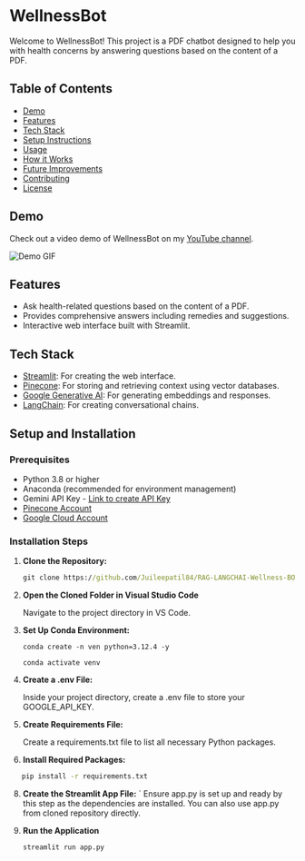 # WellnessBot

Welcome to WellnessBot! This project is a PDF chatbot designed to help you with health concerns by answering questions based on the content of a PDF.

## Table of Contents
- [Demo](#demo)
- [Features](#features)
- [Tech Stack](#tech-stack)
- [Setup Instructions](#setup-instructions)
- [Usage](#usage)
- [How it Works](#how-it-works)
- [Future Improvements](#future-improvements)
- [Contributing](#contributing)
- [License](#license)

## Demo

Check out a video demo of WellnessBot on my [YouTube channel](https://youtu.be/SlAbk2DjRB0).

![Demo GIF](link_to_your_demo_gif)

## Features

- Ask health-related questions based on the content of a PDF.
- Provides comprehensive answers including remedies and suggestions.
- Interactive web interface built with Streamlit.

## Tech Stack

- [Streamlit](https://streamlit.io/): For creating the web interface.
- [Pinecone](https://www.pinecone.io/): For storing and retrieving context using vector databases.
- [Google Generative AI](https://cloud.google.com/ai/generative): For generating embeddings and responses.
- [LangChain](https://langchain.com/): For creating conversational chains.

## Setup and Installation

### Prerequisites
- Python 3.8 or higher
- Anaconda (recommended for environment management)
- Gemini API Key - [Link to create API Key](https://ai.google.dev/gemini-api/docs/api-key)
- [Pinecone Account](https://www.pinecone.io/)
- [Google Cloud Account](https://cloud.google.com/)

### Installation Steps
1. **Clone the Repository:**
   ```cmd
   git clone https://github.com/Juileepatil84/RAG-LANGCHAI-Wellness-BOT.git

2. **Open the Cloned Folder in Visual Studio Code**
   
   Navigate to the project directory in VS Code.

4. **Set Up Conda Environment:**
   ```
   conda create -n ven python=3.12.4 -y
   
   conda activate venv

4. **Create a .env File:**

   Inside your project directory, create a .env file to store your GOOGLE_API_KEY.

6. **Create Requirements File:**

   Create a requirements.txt file to list all necessary Python packages.

7. **Install Required Packages:**
  ```cmd
     pip install -r requirements.txt
```  

8. **Create the Streamlit App File:**
   `
   Ensure app.py is set up and ready by this step as the dependencies are installed. You can also use app.py from cloned repository directly.

9. **Run the Application**
   ```
   streamlit run app.py

